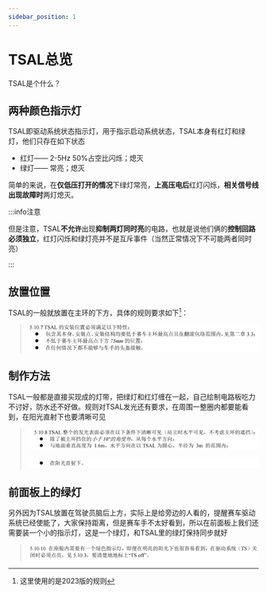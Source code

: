 ```yaml
---
sidebar_position: 1
---
```


# TSAL总览

TSAL是个什么？

## 两种颜色指示灯

TSAL即驱动系统状态指示灯，用于指示启动系统状态，TSAL本身有红灯和绿灯，他们只存在如下状态

- 红灯—— 2-5Hz 50%占空比闪烁；熄灭
- 绿灯—— 常亮；熄灭

简单的来说，在**仅低压打开的情况**下绿灯常亮，**上高压电后**红灯闪烁，**相关信号线出现故障时**两灯熄灭。

:::info注意

但是注意，TSAL**不允许**出现**抑制两灯同时亮**的电路，也就是说他们俩的**控制回路必须独立**，红灯闪烁和绿灯亮并不是互斥事件（当然正常情况下不可能两者同时亮）

:::

## 放置位置

TSAL的一般就放置在主环的下方，具体的规则要求如下[^1]：

> ![image-20230521223325867](./assets/image-20230521223325867.png)

## 制作方法

TSAL一般都是直接买现成的灯带，把绿灯和红灯缠在一起，自己绘制电路板吃力不讨好，防水还不好做。规则对TSAL发光还有要求，在周围一整圈内都要能看到，在阳光直射下也要清晰可见

> ![image-20230521224136192](./assets/image-20230521224136192.png)
>
> ![image-20230521224216788](./assets/image-20230521224216788.png)

## 前面板上的绿灯

另外因为TSAL放置在驾驶员脑后上方，实际上是给旁边的人看的，提醒赛车驱动系统已经使能了，大家保持距离，但是赛车手不太好看到，所以在前面板上我们还需要装一个小的指示灯，这是一个绿灯，和TSAL里的绿灯保持同步就好

> ![image-20230521224538565](./assets/image-20230521224538565.png)

[^1]: 这里使用的是2023版的规则